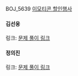 BOJ_5639 [이모티콘 할인행사](https://school.programmers.co.kr/learn/courses/30/lessons/150368)<br>

#### 김선웅
링크: [문제 풀이 링크](https://github.com/dnd2dnd/coding-test/blob/cb5dc88adddfe414f09677f839a797981eb27c84/src/com/solution/programmers/level2/%EC%9D%B4%EB%AA%A8%ED%8B%B0%EC%BD%98%ED%95%A0%EC%9D%B8%ED%96%89%EC%82%AC.java)

#### 정의진
링크: [문제 풀이 링크]()
